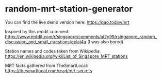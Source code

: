 # random-mrt-station-generator
You can find the live demo version here: https://pao.today/mrt

Inspired by this reddit comment: https://www.reddit.com/r/singapore/comments/ai2y99/rsingapore_random_discussion_and_small_questions/eelat4q (I was also bored)

Station names and codes taken from Wikipedia: https://en.wikipedia.org/wiki/List_of_Singapore_MRT_stations

MRT facts gathered from TheSmartLocal: https://thesmartlocal.com/read/mrt-secrets

